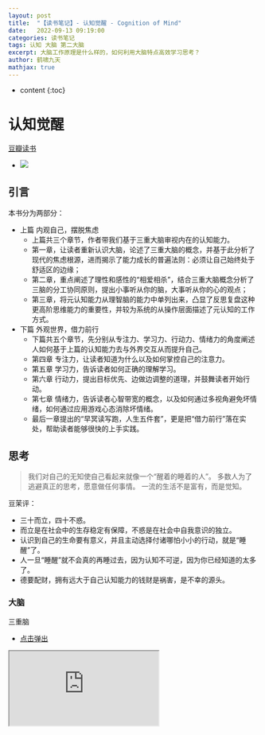 ```yaml
---
layout: post
title:  "【读书笔记】- 认知觉醒 - Cognition of Mind"
date:   2022-09-13 09:19:00
categories: 读书笔记
tags: 认知 大脑 第二大脑
excerpt: 大脑工作原理是什么样的，如何利用大脑特点高效学习思考？
author: 鹤啸九天
mathjax: true
---
```


* content
{:toc}


# 认知觉醒

[豆瓣读书](https://book.douban.com/subject/35193035/)
- ![](https://img2.doubanio.com/view/subject/s/public/s33713442.jpg)

## 引言

本书分为两部分：
- 上篇 内观自己，摆脱焦虑
  - 上篇共三个章节，作者带我们基于三重大脑审视内在的认知能力。
  - 第一章，让读者重新认识大脑，论述了三重大脑的概念，并基于此分析了现代的焦虑根源，进而揭示了能力成长的普遍法则：必须让自己始终处于舒适区的边缘；
  - 第二章，重点阐述了理性和感性的“相爱相杀”，结合三重大脑概念分析了三脑的分工协同原则，提出小事听从你的脑，大事听从你的心的观点；
  - 第三章，将元认知能力从理智脑的能力中单列出来，凸显了反思复盘这种更高阶思维能力的重要性，并较为系统的从操作层面描述了元认知的工作方式。
- 下篇 外观世界，借力前行
  - 下篇共五个章节，先分别从专注力、学习力、行动力、情绪力的角度阐述人如何基于上篇的认知能力去与外界交互从而提升自己。
  - 第四章 专注力，让读者知道为什么以及如何掌控自己的注意力。
  - 第五章 学习力，告诉读者如何正确的理解学习。
  - 第六章 行动力，提出目标优先、边做边调整的道理，并鼓舞读者开始行动。
  - 第七章 情绪力，告诉读者心智带宽的概念，以及如何通过多视角避免坏情绪，如何通过应用游戏心态消除坏情绪。
  - 最后一章提出的“早冥读写跑，人生五件套”，更是把“借力前行”落在实处，帮助读者能够很快的上手实践。

## 思考

> 我们对自己的无知使自己看起来就像一个“醒着的睡着的人”。
> 多数人为了逃避真正的思考，愿意做任何事情。
> 一流的生活不是富有，而是觉知。

豆茉评：
- 三十而立，四十不惑。
- 而立是在社会中的生存稳定有保障，不惑是在社会中自我意识的独立。
- 认识到自己的生命要有意义，并且主动选择付诸哪怕小小的行动，就是“睡醒”了。
- 人一旦“睡醒”就不会真的再睡过去，因为认知不可逆，因为你已经知道的太多了。
- 德要配财，拥有远大于自己认知能力的钱财是祸害，是不幸的源头。

### 大脑

三重脑
- [点击弹出](https://viewer.diagrams.net/?tags=%7B%7D&edit=_blank&layers=1&nav=1#R7Zhdb5swFIZ%2FjS9bgc2HfQkhyVRp0rRMmnZJwQSvBKfEbZL9%2Bh3ANKE4U7slTVclNzHvMWC%2FD%2BfYgMhosZlW8TL%2FLFNeIGylG0QihLGNiQN%2FtbJtFd%2BjrTCvRKo77YSZ%2BMW1aGn1QaR81euopCyUWPbFRJYlT1RPi6tKrvvdMln077qM53wgzJK4GKrfRaryVqXY3%2BmfuJjn3Z1tj7WRRdx11jNZ5XEq13sSGSMyqqRUbWuxGfGiNq%2FzpT1vciD6NLCKl%2BolJ1zdRLNxeSPWX507KT1%2Bfx9lV6S9ymNcPOgJ68GqbecAXAXMhoNwnQvFZ8s4qSNr4A1arhYFHNnQjFfLlkAmNhxuGmayVJoorjtkoihGspBVc2GSZRlOEtBXqpJ3fC%2BSeree60FkOEc97UdeKb7Zk%2FScp1wuuKq20EVHse1dY7c9a9s9W%2BTa19J6BxV7OznfY7qvx%2Fpxmj%2FdZ%2Bc4NLTprwBgnxUA9w4A8NmtZR0JQJcAnfuONbDe9q2h70%2Fi0U3HQ9PHHmIjFIzQmCJKUBg1DQcx%2BzQ8bGbgQRNu5nFLXcc9Fg%2FS54GtIQ8TjpPRsM04gAJ10dhHYYiC4DAOmLbq%2B963r5Qlf%2Ba1luJCzEs4TMBMDnpYmyig9gc6sBBpWhwCXcmHMq2xRpYBbSVVrIQsdbgdUreCkOOQJFDHbNKHiYcwmQEmOQLM9fRHmAWiUN%2BcfFp%2B%2BVlVwcJUzwAhDIF6TY4xFH5UlgNwBrwHWTqW9b5AmpLSR5TqGhnYiELDRTRAAW1CDAXsPyDqvIRofcJe%2Fa1%2Fk8lxSD9fD7FhPXxT0oY9IHBlpMlUB4WQsuRC%2Bi9Ik%2Bc5fW7SjoG0U2OuScNCa9dr7YXrq2v1ubm6xgyGHA2dJnGB8UTvcNnkgwK2LMac6EQl2jszYM8AmCEWIda%2BucB67F4A%2F0NlPjdg3wDYq3dbMArI4LBJ5QvXV1fmc3Ol5hWX1nsoyGAKm6k%2FfGl4f4Df6nWIYKcH0j0ZRzjcfYNtYntfssn4Nw%3D%3D)

<iframe src="https://viewer.diagrams.net/?tags=%7B%7D&edit=_blank&layers=1&nav=1#R7Zhdb5swFIZ%2FjS9bgc2HfQkhyVRp0rRMmnZJwQSvBKfEbZL9%2Bh3ANKE4U7slTVclNzHvMWC%2FD%2BfYgMhosZlW8TL%2FLFNeIGylG0QihLGNiQN%2FtbJtFd%2BjrTCvRKo77YSZ%2BMW1aGn1QaR81euopCyUWPbFRJYlT1RPi6tKrvvdMln077qM53wgzJK4GKrfRaryVqXY3%2BmfuJjn3Z1tj7WRRdx11jNZ5XEq13sSGSMyqqRUbWuxGfGiNq%2FzpT1vciD6NLCKl%2BolJ1zdRLNxeSPWX507KT1%2Bfx9lV6S9ymNcPOgJ68GqbecAXAXMhoNwnQvFZ8s4qSNr4A1arhYFHNnQjFfLlkAmNhxuGmayVJoorjtkoihGspBVc2GSZRlOEtBXqpJ3fC%2BSeree60FkOEc97UdeKb7Zk%2FScp1wuuKq20EVHse1dY7c9a9s9W%2BTa19J6BxV7OznfY7qvx%2Fpxmj%2FdZ%2Bc4NLTprwBgnxUA9w4A8NmtZR0JQJcAnfuONbDe9q2h70%2Fi0U3HQ9PHHmIjFIzQmCJKUBg1DQcx%2BzQ8bGbgQRNu5nFLXcc9Fg%2FS54GtIQ8TjpPRsM04gAJ10dhHYYiC4DAOmLbq%2B963r5Qlf%2Ba1luJCzEs4TMBMDnpYmyig9gc6sBBpWhwCXcmHMq2xRpYBbSVVrIQsdbgdUreCkOOQJFDHbNKHiYcwmQEmOQLM9fRHmAWiUN%2BcfFp%2B%2BVlVwcJUzwAhDIF6TY4xFH5UlgNwBrwHWTqW9b5AmpLSR5TqGhnYiELDRTRAAW1CDAXsPyDqvIRofcJe%2Fa1%2Fk8lxSD9fD7FhPXxT0oY9IHBlpMlUB4WQsuRC%2Bi9Ik%2Bc5fW7SjoG0U2OuScNCa9dr7YXrq2v1ubm6xgyGHA2dJnGB8UTvcNnkgwK2LMac6EQl2jszYM8AmCEWIda%2BucB67F4A%2F0NlPjdg3wDYq3dbMArI4LBJ5QvXV1fmc3Ol5hWX1nsoyGAKm6k%2FfGl4f4Df6nWIYKcH0j0ZRzjcfYNtYntfssn4Nw%3D%3D">

在我们的大脑里，由内到外至少有三重大脑：年代久远的**本能脑**、相对古老的**情绪脑**和非常年轻的**理智脑**。
- 约3.6亿年前，为了适应陆地生活，爬行动物演化出了最初的“**本能脑**”。本能脑的结构很简单，只有一个原始的反射模块，可以让爬行动物对环境快速做出本能反应。
- 到了大约2亿年前，哺乳动物为了更好地适应环境，不仅让体温保持恒定，还进化出了情绪。相应的，哺乳动物的大脑里也发展出一个独特的情感区域（边缘系统），脑科学家称之为“**情绪脑**”。
- 直到距今约250万年前，人类才在大脑的前额区域进化出了“新皮层”。这个新皮层直到7万~20万年前才真正成形，新的脑区称为“**理智脑**” 。
- 本能脑早在婴儿时期就比较完善了。
- 情绪脑则要等到青春期早期才趋于完善。
- 而理智脑最晚，要等到成年早期才基本发育成熟。

我们大致可以认为它们分别在2岁、12岁、22岁左右发育成熟，算起来各阶段时间相差约10年，所以在人生的前20年里，我们总是显得心智幼稚不成熟。

读作者“三重脑”的论述，有种读👉📖人类简史的感觉。
- 脑的进化伴随着生命的进化，脑好比就像是一颗倒着长的洋葱。
- 与洋葱不同，这颗“倒洋葱”越外层越新，越中心越老。
- 这种结构导致了脑很难剥离老旧的内部，即新皮层很难不受到老旧内部的影响。
- 人用了20年让三重脑发育成熟，人将用余生去亲历三重脑的斗争。

### 为什么看抖音停不下来？

**理智脑**对大脑的控制能力很弱，所以我们在生活中做的大部分决策往往源于本能和情绪，而非理智。
- 本能脑和情绪脑的基因一直被生存压力塑造着，所以它们的天性自然成了目光短浅、即时满足。又因它们主导着大脑的决策，所以这些天性也就成了人类的默认天性。
- 社会的发展突然开始加速了。这种变化对于古老的本能脑和情绪脑来说，简直就像一瞬间发生的事情，它们根本没有反应过来。
- 进化之手还未来得及完全改造我们，这些在远古社会具有生存优势的天性，在现代社会反而成了阻碍，甚至可以说，我们当前遇到的几乎所有的成长问题都可以归结到目光短浅、即时满足的天性上，不过在现代社会，用避难趋易和急于求成来代指它们显然更加贴切。
- 为什么抖音、快手等短视频App让人看得根本停不下来？因为一个视频结束后系统会立即自动跳到下一个，在整个过程中，大脑都被本能和情绪劫持，理智脑根本没有主动启动的机会。
- 能力强者则正好相反，他们的优势就在于能够主动屏蔽干扰，选择需要的信息并沉浸其中，为此他们甚至会主动练习，比如有人会故意在声音嘈杂的地方锻炼专注力，这使他拥有了随时随地进入深度阅读和思考状态的能力。

独有理智脑的人类，才有“反天性”的智慧，这种智慧的体现是长期主义、做时间的朋友。
- 正如👉📖纳瓦尔宝典所说：“智慧是一种知道个人行为的长期后果的思维能力。”

从这个角度看，包括抖音、快手等短视频App，肥皂剧，王者荣耀在内的，大家不假思索都爱在上面花时间、享受着它们给本能脑和情绪脑做的认知“马杀鸡”，就是迎合了人类的默认天性，蚕食了理智脑的长期追求。“玩物丧志”也是这个道理。

这不是认知界的“毒品”吗？那么为什么社会上没有出现普遍的指责声音？

在我看来，对于成年人来说，说是毒品过分了：
1. 应该给：人与人的认知差别很大，同时是由很多客观因素决定的。从社会公平性原则出发，不能歧视这些认知能力较低的人群，其中就包括需要提供和尊重他们负担起的快乐；
2. 可以给：毕竟从社会、家庭和个体角度，这种认知“马杀鸡”的危害程度远不如毒品那般立竿见影。这就好比不能把香烟算作是毒品的道理；
3. 不好禁：到底怎么样算是认知“马杀鸡”过量，没有统一的标准，如果真要在全社会进行管控也是一件操作性很差的事情。

但是对于未成年人来说，首先应该当它们是“毒品”，保护他们认知发展的权利，鼓励他们多往认知高阶发展。
各位想想自己，平时有多少时间花在认知“马杀鸡”上，是否匹配自己的认知水平定位？

理智脑不是直接干活的，干活是本能脑和情绪脑的事情，因为它们的“力气”大；上天赋予理智脑智慧，是让它驱动本能和情绪，而不是直接取代它们。
- 潜意识没有思维，只关心眼前的事物，喜欢即刻、确定、简单、舒适，这是属于天性的部分，同时，它处理信息的速度又极快，至少可达11 000 000次/秒，能极其敏锐地感知很多不易察觉的信息，这是属于感性的部分。而意识，即我们的理性思考，处理信息的速度只有40次/秒，潜意识是它的275 000倍，二者的能力有着天壤之别。
- 想办法让本能脑和情绪脑感受到困难事物的乐趣并上瘾，才是理智脑的最高级的策略。学会释放本能脑和情绪脑的强大力量，我们就会无往不胜！
- 事情本身并不重要，我们只是在通过它获取另外一种乐趣，顺便把这件事给做了。在心理学上，这个方法叫作“动机转移”。
- 为自己而做，通常是为了应对外部的压力和要求，为玩而做，则是为了应对重复、枯燥的事情。
- 为自己而做可以解放情绪，为玩而做可以解放注意力。
- 先用感性能力帮助自己选择，再用理性能力帮助自己思考。
- 小事听从你的脑，大事听从你的心。

豆茉评：
- 本能脑和情绪脑的执行力非常强大，平时“洪七公”似的乱撞宣泄精力。
- 这时候理性脑应该扮演“黄蓉”的角色，做好“洪七公”的思想工作。
- 但是，姜还是老的辣，遇到那些说不清道不明的小概率事件，还是多顺着江湖老前辈的感觉走，没准前辈遇见过，只是不记得了。

### 学习区-成长区-舒适区

无论个体还是群体，其能力都以“舒适区—拉伸区—困难区”的形式分布，要想让自己高效成长，必须让自己始终处于舒适区的边缘，贸然跨到困难区会让自己受挫，而始终停留在舒适区会让自己停滞。
- “刻意练习四要素”：定义明确的目标、极度的专注、有效的反馈、在拉伸区练习。
- 在拉伸区内学习难度最小、需求最贴合、见效也最快，很容易产生心流。
- 在拉伸区练习的一大特点就是要有关注点。关注点越多、越细致，我们的注意力就越集中，提升的效果就越明显，因此，跳出舒适区的最好办法就是去发现和收集那些要点，也就是每次行动的小目标。
- 改变量﹥行动量﹥思考量﹥学习量。

豆茉评：
- 追求极致是目标，小步快跑、迭代逼近、“刚刚好”的平滑上升，才能通向目标。
- “饭还得一口一口吃、一步一个脚印、螺旋式上升、不积跬步，无以至千里；不积小流，无以成江海”等等，都是说的拉伸区的道理。
- “温水煮青蛙、生于忧患，死于安乐、居安思危、未雨绸缪”等等，都是说的舒适区的道理。
- “心急吃不了热豆腐、急于求成、欲速则不达、好事多磨、罗马不是一天建成的”等等，都是说的困难区的道理。

### 为什么焦虑

归结起来，焦虑的原因就两条：想同时做很多事，又想立即看到效果。

王小波说：人的一切痛苦，本质上都是对自己无能的愤怒。焦虑的本质也契合这一观点：自己的欲望大于能力，又极度缺乏耐心。焦虑就是因为欲望与能力之间差距过大。
- 克制欲望，不要让自己同时做很多事；
- 面对现实，看清自己真实的能力水平；
- 要事优先，想办法只做最重要的事情；
- 接受环境，在局限中做力所能及的事；
- 直面核心，狠狠逼自己一把去突破它

社会中的精英通常是那些能更好地克服天性的人，他们的耐心水平更高，延迟满足的能力更强。
- 老和尚说：“得道前，砍柴时惦记着挑水，挑水时惦记着做饭；得道后，砍柴即砍柴，担水即担水，做饭即做饭。”
- 身体感受永远是进入当下状态的最好媒介，而感受事物消失的过程更是一种很好的专注力训练。它提示我们，身心合一的要领不仅是专注于当下，更是享受当下，而这种享受必将使我们更从容，不慌张。

豆茉评：
- 佛门把贪、嗔、痴、慢、疑叫做“五毒心”。
- 想做很多事是贪多，想立即看到效果是贪快；
- 愤怒和焦虑是嗔；
- 任自己被焦虑折磨而不去修心是痴；
- 高看自己的真实能力水平是慢；
- 妄自菲薄、不能自信迈出第一步是疑。
- 正如👉📖倦怠社会中所说，“21世纪的社会不再是一个规训社会，而是功绩社会。人们成为自身的雇主，发展成一种自我剥削。”
- 现代社会诱惑多、节奏快，人们修身养性的空间受到了挤压，却要面临比古代更多、更频繁、更内化的挑战。
- 所以，社会中的精英对圣贤书会有发自内心的需求。

### 元认知

元认知能力就是我们习以为常、见怪不怪的反思能力。
- 从实用角度讲，元认知能力可以被重新定义为：自我审视、主动控制，防止被潜意识左右的能力。
- 当一个人能主动开启第三视角、开始持续反观自己的思维和行为时，就意味着他真正开始觉醒了，他有了快速成长的可能。
理智脑的战斗力其实表现在两方面：一方面是侧重学习、理解、记忆、运算的认知能力，即我们在校学习时主要锻炼的部分，另一方面则是侧重观察、反思、判断、选择的元认知能力。

豆茉评：
- 元数据，是数据的数据。
- 元认知，是认知的认知。
- 元认知一定是在理智脑的能力。
- 在“应试教育”体系中，学校里的学习都是在锻炼理智脑的“学习、理解、记忆、运算”能力。
- 而“观察、反思、判断、选择”能力没有得到足够多的锻炼，只能靠自己悟。
- 以前这么干，符合向工业大生产社会批量输送“专业技能螺丝钉”的人才需求。
- 但21世纪我们进入到创新型信息社会，对于元认知能力强的人才需求会大很多。
- 于是，我们看到，不同于20年前的大学扩招，现在的趋势是把高等教育和职业教育分开。
- 高等教育更注重人才元认知能力的培养，而职业教育更注重人才普通认知能力的培养。
- 从人的全面发展来讲，这对个人是残酷的，但对全社会是有利的。
- 毕竟工厂生产线工人、修水管、建筑工人、电工等职业还是需要有人从事。
- 从这个角度看，发达国家这部分人的劳动收入很高，是社会基于公平原则对他们元认知缺憾的补偿。

不幸的是，人类天生不喜欢学习和思考，因为这类事极其耗能。在漫长的进化过程中，生命的首要任务是生存，于是，基因自我设计的第一原则是节能，凡耗能高的事情都会被视为是对生存的威胁。
- 当我们没有足够清晰的指令或者目标时，就很容易选择享乐，放弃那些本该坚持但比较烧脑的选项。
- 选择模糊就是一种不确定性，而人类面对不确定性时会不自觉逃避。

因此，在现代生活中，要想让自己更胜一筹，就必须学会花费更多的脑力和心力去思考如何拥有足够清晰的目标。我们要把目标和过程细化、具体化，在诸多可能性中建立一条单行通道，让自己始终处于“没得选”的状态。

豆茉评：
- 首当其冲的，要有清晰的目标。
- 然后，要在理智脑中配备“动力驱动系统”。
- 剩下的，就是耐心和时间相处的问题了。

### 知识体系

孤立的知识就像沙粒，只有关联才能将其聚沙成塔，形成稳固的知识晶体，最终构建自己的认知体系
- 绝大多数人习惯以孤立的思维看待事物，喜欢花大量时间收集和占有信息；而另一批先行者则更喜欢拨弄信息之间的关联，从而在不知不觉间变得聪明了起来。
- 知识的获取不在于多少，而在于是否与自己有关联，以及这种关联有多充分。

体系的本质就是用独特的视角将一些零散的、独立的知识、概念或观点整合为应对这个世界的方法和技巧。
- 打碎各家的认知体系，只取其中最触动自己的点或块，然后将其拼接成自己的认知网络。
- 一是用自己的语言重新解释新知识，这会促使自己原有的知识体系对新知识做出反应。
- 二是在需要的时候能够顺利提取知识，提取不出来的知识就是伪触动。
- 三是在生活中能够经常练习或使用这些知识，因为实践是产生强关联的终极方法。
- 一小部分知识精英依旧直面核心困难，努力地进行深度钻研，生产内容；而大多数信息受众始终在享受轻度学习，消费内容。如果我们真的希望在时代潮流中占据一席之地，那就应该尽早抛弃轻松学习的幻想，锤炼深度学习能力，逆流而上，成为稀缺人才，否则人生之路势必会越走越窄。

所以，逼迫自己获取高质量的知识以及深度缝接新知识，再用自己的语言或文字教授他人，是为深度学习之道。
- 我们可以把浅学习作为了解新信息的入口，但不能把成长的需求全部寄托于此，更合理的态度是：专注于深度学习，同时对浅学习保持开放。
- 所以变聪明的秘诀就是：先保持极度专注，想不出答案时再将注意力转换到另一件与此毫不相干的事情上。即事前聚精会神，让意识极度投入；事后完全忘记，让意识彻底撒手。这样，灵感和答案就会大概率地出现。

豆茉评：
- 这完全解释了豆茉君为什么投入精力写些内容的原因。
- 通过把阅读和深度学习结合并坚持下来，就能把零散的知识点有机的连接起来，建立自己的认知网络，最大程度回报自己的宝贵阅读时间的同时，还能激发创作灵感，表达自己的观点，对他人也有奉献。
- 何乐而不为呢？
- 在这里就不得不提一下Zettelkasten卡片法和Obsidian这个免费软件。
- 运用它们可以非常方便的构建自己的第二大脑，完成自己认知网络的数字孪生。

### 高效工作

- 人在睡眠后的3小时、4.5小时、6小时、7.5小时这几个节点醒来，就会觉得神清气爽，精力充沛。
- 人体从黎明开始分泌肾上腺素和肾上腺皮质类脂醇这两种可以让人保持精力充沛的荷尔蒙，分泌高峰期正好是早上7点左右，这时，人的工作效率非常高。

想要快速成为一个行业的高手，最好的方法就是和行业专家交流，直接向他们请教。
- 读书就是用最低廉的成本获取最高级的成长策略。
- 脚步不能丈量的地方，文字可以；眼睛无法看到的地方，文字可以。
- 几乎所有的书籍都是智者看待事物、做选择、决策的过程。

豆茉评：
- 请牢牢记住3、4.5、6、7.5、9这几个数字。
- 很多次早晨清醒，我计算过睡眠时长，发现真的很准。
- 例如头天晚上11点入睡，早上6点半醒来的时候会很清醒。但是如果赖床，哪怕多睡半个小时再起床，都会感到头晕。
- 我也曾有几次，因为特殊情况熬夜，试过3小时和4.5小时的睡眠。发现起床后还真的不是想象中缺觉的感受。很神奇。
- 所以，睡眠质量跟睡眠时间并不是简单的连续的越多越好的关系。
- 请牢牢记住3、4.5、6、7.5、9这几个数字。

## 正文笔记

### 第一章 大脑——一切问题的起源/ 3

#### 第一节 大脑：重新认识你自己 / 

- 三重大脑 
- 约3.6亿年前，它们开始向陆地进军，地球进入属于爬行动物的时代。为了适应陆地生活，爬行动物演化出了最初的“本能脑”。本能脑的结构很简单，只有一个原始的反射模块，可以让爬行动物对环境快速做出本能反应，比如遇到危险就战斗或逃跑，遇到猎物就捕食，遇到心仪的异性就追求等。爬行动物既没有情感也没有理智，体温随外界变化的特性也让它们无法在寒冷的环境中活动，但依靠这种简单的本能反应，它们不仅生存了下来，一些动物还活到了我们这个时代，比如鳄鱼、蜥蜴、蛇等。 
- 到了大约2亿年前，哺乳动物开始登场。它们为了更好地适应环境，不仅让体温保持恒定，还进化出了情绪。
- 相应的，哺乳动物的大脑里也发展出一个独特的情感区域（边缘系统），脑科学家称之为“情绪脑”。
- 直到距今约250万年前，人类才从哺乳动物中脱颖而出，在大脑的前额区域进化出了“新皮层”。这个新皮层直到7万~20万年前才真正成形，成为一个无与伦比的脑区，它让我们产生语言、创造艺术、发展科技、建立文明，从此在这个星球上占据了绝对的生存优势。人类沉迷于自己独有的理智，所以把这个新的脑区称为“理智脑”  
- 在我们的大脑里，由内到外至少有三重大脑：年代久远的本能脑、相对古老的情绪脑和非常年轻的理智脑。
- 高低之分与权力之争
- 理智脑虽然高级，但比起本能脑和情绪脑，它的力量实在是太弱小了。
- 第一，从出现的年代看，本能脑已经有近3.6亿年的历史，情绪脑有近2亿年的历史，而理智脑出现的时间只有250万年不到。
- 第二，三重大脑发育成熟的时间不同。本能脑早在婴儿时期就比较完善了，情绪脑则要等到青春期早期才趋于完善，而理智脑最晚，要等到成年早期才基本发育成熟。
- 我们大致可以认为它们分别在2岁、12岁、22岁左右发育成熟，算起来各阶段时间相差约10年，所以在人生的前20年里，我们总是显得心智幼稚不成熟。
- 第三，我们的大脑里大约有860亿个神经元细胞，而本能脑和情绪脑拥有近八成，所以它们对大脑的掌控力更强。同时，它们距离心脏更近，一旦出现紧急情况，可以优先得到供血，这也是为什么当我们极度紧张时往往会感觉大脑一片空白，这是因为处于最外层的理智脑缺血了。
- 第四，本能脑和情绪脑虽然看起来很低级，但它们掌管着潜意识和生理系统，时刻掌控我们的视觉、听觉、触觉……调控着呼吸、心跳、血压……因此其运行速度极快，至少可达11 000 000次/秒，堪比当今世界上运行速度最快的个人计算机；而理智脑的最快运行速度仅为40次/秒，相比起来简直弱极了，并且理智脑运行时非常耗能。
- 理智脑对大脑的控制能力很弱，所以我们在生活中做的大部分决策往往源于本能和情绪，而非理智。
- 可见，本能脑和情绪脑的基因一直被生存压力塑造着，所以它们的天性自然成了目光短浅、即时满足。又因它们主导着大脑的决策，所以这些天性也就成了人类的默认天性。
- 然而社会的发展突然开始加速了。
- 这种变化对于古老的本能脑和情绪脑来说，简直就像一瞬间发生的事情，它们根本没有反应过来。
- 进化之手还未来得及完全改造我们，这些在远古社会具有生存优势的天性，在现代社会反而成了阻碍，甚至可以说，我们当前遇到的几乎所有的成长问题都可以归结到目光短浅、即时满足的天性上，不过在现代社会，用避难趋易和急于求成来代指它们显然更加贴切。
- 大多数时候我们以为自己在思考，其实都是在对自身的行为和欲望进行合理化，这正是人类被称作“自我解释的动物”的原因。
- 习惯之所以难以改变，就是因为它是自我巩固的——越用越强，越强越用。要想从既有的习惯中跳出来，最好的方法不是依靠自制力，而是依靠知识
- 理智脑不是直接干活的，干活是本能脑和情绪脑的事情，因为它们的“力气”大；上天赋予理智脑智慧，是让它驱动本能和情绪，而不是直接取代它们。

#### 第二节 焦虑：焦虑的根源 / 1

- 归结起来，焦虑的原因就两条：想同时做很多事，又想立即看到效果。王小波说：人的一切痛苦，本质上都是对自己无能的愤怒。焦虑的本质也契合这一观点：自己的欲望大于能力，又极度缺乏耐心。焦虑就是因为欲望与能力之间差距过大。 
- 再往深了说，焦虑并不完全源于我们的主观意识，而是来自我们大脑的生理结构。
- 急于求成，想同时做很多事；避难趋易，想不怎么努力就立即看到效果。这才是焦虑真正的根源！
  - 克制欲望，不要让自己同时做很多事；
  - 面对现实，看清自己真实的能力水平；
  - 要事优先，想办法只做最重要的事情；
  - 接受环境，在局限中做力所能及的事；
  - 直面核心，狠狠逼自己一把去突破它。 

#### 第三节 耐心：得耐心者得天下 / 1

- 社会中的精英通常是那些能更好地克服天性的人，他们的耐心水平更高，延迟满足的能力更强。
- 复利效应显示了价值积累的普遍规律：前期增长非常缓慢，但到达一个拐点后会飞速增长。
- 舒适区边缘另一个重要的规律是它揭示了能力成长的普遍法则：无论个体还是群体，其能力都以“舒适区—拉伸区[插图]—困难区”的形式分布，要想让自己高效成长，必须让自己始终处于舒适区的边缘，贸然跨到困难区会让自己受挫，而始终停留在舒适区会让自己停滞
- 改变量﹥行动量﹥思考量﹥学习量
- 耐心不是毅力带来的结果，而是具有长远目光的结果。
- 想办法让本能脑和情绪脑感受到困难事物的乐趣并上瘾，才是理智脑的最高级的策略[插图]。学会释放本能脑和情绪脑的强大力量，我们就会无往不胜！ 

### 第二章 潜意识——生命留给我们的彩蛋/ 3

#### 第一节 模糊：人生是一场消除模糊的比赛 / 3

- 不幸的是，人类天生不喜欢学习和思考，因为这类事极其耗能。在漫长的进化过程中，生命的首要任务是生存，于是，基因自我设计的第一原则是节能，凡耗能高的事情都会被视为是对生存的威胁。
- 有意思的是，学习知识的目的是“消除模糊”，而获取知识的方法也是“消除模糊”，目的和方法相统一，这几乎成了这个世界上所有能人共同遵守的学习法则
- 提升思考能力的方法正是不断明确核心困难和心得感悟，并专注于此。
- 优秀的人更倾向于做高耗能的事，比如“学霸”的秘诀往往在他们的错题本上——他们更愿意花时间明确错误，并集中精力攻克。而学习成绩一般的同学更喜欢勤奋地重复已经掌握的部分，对真正的困难选择睁一只眼闭一只眼，希望能够搪塞过去，结果模糊点越积越多，以致无力应付。
- 多数人为了逃避真正的思考，愿意做任何事情。 
- 任何痛苦事件都不会自动消失，哪怕再小的事情也是如此。要想不受其困扰，唯一的办法就是正视它、看清它、拆解它、化解它，不给它进入潜意识的机会，不给它变模糊的机会；即使已经进入潜意识，也要想办法将它挖出来。所以，当你感到心里有说不清、道不明的难受的感觉时，赶紧坐下来，向自己提问。
- 认知清晰，情绪平和，最终还要行动坚定。很多人把行动力不足的原因归结为环境干扰或是意志力弱，其实，行动力不足的真正原因是选择模糊。
- 选择模糊就是一种不确定性，而人类面对不确定性时会不自觉逃避，
- 当我们没有足够清晰的指令或者目标时，就很容易选择享乐，放弃那些本该坚持但比较烧脑的选项。
- 因此，在现代生活中，要想让自己更胜一筹，就必须学会花费更多的脑力和心力去思考如何拥有足够清晰的目标。我们要把目标和过程细化、具体化，在诸多可能性中建立一条单行通道，让自己始终处于“没得选”的状态。

#### 第二节 感性：顶级的成长竟然是“凭感觉” / 39

- 理性表述为意识，把感性表述为潜意识  
- 潜意识没有思维，只关心眼前的事物，喜欢即刻、确定、简单、舒适，这是属于天性的部分，同时，它处理信息的速度又极快，至少可达11 000 000次/秒，能极其敏锐地感知很多不易察觉的信息，这是属于感性的部分。而意识，即我们的理性思考，处理信息的速度只有40次/秒，潜意识是它的275 000倍，二者的能力有着天壤之别。 
- 先用感性能力帮助自己选择，再用理性能力帮助自己思考。 
- 在拉伸区内学习难度最小、需求最贴合、见效也最快，很容易产生心流 
- 我们需要用心去感受什么事情让自己最触动，而不是用脑去思考什么事情最有利。理智的分析和计算无法解出内心的真正需求，唯有感性的觉知和洞察才能让答案浮出水面。
- 小事听从你的脑，大事听从你的心。 

### 第三章 元认知——人类的终极能力/ 49

#### 第一节 元认知：成长慢，是因为你不会“飞” / 50

- 元认知，就是最高级别的认知，它能对自身的“思考过程”进行认知和理解
- 元认知能力就是我们习以为常、见怪不怪的反思能力。
- 从被动到主动，这是一个转折点。当一个人能主动开启第三视角、开始持续反观自己的思维和行为时，就意味着他真正开始觉醒了，他有了快速成长的可能。
- 第一，从图3-2中可以看出，提升元认知能力的工具需要从“过去”端获取，包括学习前人的智慧和反思自身的经历。
- 第二，自身的经历更是一种独特的财富。
- 第三，如果说学习和反思是静态的，那处于当下的、动态的自已又该如何主动运用元认知呢？很简单，启用你的“灵魂伴侣”啊！
- 第四，提高元认知能力的方法有很多，但最让人意想不到是下面这条——冥想。
- 监控自己的注意力，然后将其集中到自己需要关注的地方。

#### 第二节 自控力：我们生而为人就是为了成为思维舵手 / 58

- 所以从实用角度讲，元认知能力可以被重新定义为：自我审视、主动控制，防止被潜意识左右的能力。
- 从实用角度讲，元认知能力可以被重新定义为：自我审视、主动控制，防止被潜意识左右的能力。
- 理智脑的战斗力其实表现在两方面：一方面是侧重学习、理解、记忆、运算的认知能力，即我们在校学习时主要锻炼的部分，另一方面则是侧重观察、反思、判断、选择的元认知能力
- 为什么抖音、快手等短视频App让人看得根本停不下来？因为一个视频结束后系统会立即自动跳到下一个，在整个过程中，大脑都被本能和情绪劫持，理智脑根本没有主动启动的机会。
- 所有面临选择的时间节点，都可以被称作“元时间”
- 在选择的节点审视自己的第一反应，并产生清晰明确的主张。
- 元认知能力强的一个突出表现是：对模糊零容忍。
- 元认知能力强的人就是这样：无论是当下的注意力、当天的日程安排，还是长期的人生目标，他们都力求想清楚意义、进行自我审视和主动控制，而不是随波逐流。


### 第四章 专注力——情绪和智慧的交叉地带/ 69

#### 第一节 情绪专注：一招提振你的注意力 / 70

- 身体感受永远是进入当下状态的最好媒介，而感受事物消失的过程更是一种很好的专注力训练。它提示我们，身心合一的要领不仅是专注于当下，更是享受当下，而这种享受必将使我们更从容，不慌张。
- 老和尚说：“得道前，砍柴时惦记着挑水，挑水时惦记着做饭；得道后，砍柴即砍柴，担水即担水，做饭即做饭。”

#### 第二节 学习专注：深度沉浸是进化双刃剑的安全剑柄 / 76

- 能力强者则正好相反，他们的优势就在于能够主动屏蔽干扰，选择需要的信息并沉浸其中，为此他们甚至会主动练习，比如有人会故意在声音嘈杂的地方锻炼专注力，这使他拥有了随时随地进入深度阅读和思考状态的能力。
- 所以变聪明的秘诀就是：先保持极度专注，想不出答案时再将注意力转换到另一件与此毫不相干的事情上。即事前聚精会神，让意识极度投入；事后完全忘记，让意识彻底撒手。这样，灵感和答案就会大概率地出现。

### 第五章 学习力——学习不是一味地努力/ 85

#### 第一节 匹配：舒适区边缘，适用于万物的方法论 / 86

- 在拉伸区练习的一大特点就是要有关注点。关注点越多、越细致，我们的注意力就越集中，提升的效果就越明显，因此，跳出舒适区的最好办法就是去发现和收集那些要点，也就是每次行动的小目标。

#### 第二节 深度：深度学习，人生为数不多的好出路 / 94

- 我隐约看到：一小部分知识精英依旧直面核心困难，努力地进行深度钻研，生产内容；而大多数信息受众始终在享受轻度学习，消费内容。如果我们真的希望在时代潮流中占据一席之地，那就应该尽早抛弃轻松学习的幻想，锤炼深度学习能力，逆流而上，成为稀缺人才，否则人生之路势必会越走越窄。
- 所以，逼迫自己获取高质量的知识以及深度缝接新知识，再用自己的语言或文字教授他人，是为深度学习之道。
- 人与人之间的差距不是来自年龄，甚至不是来自经验，而是来自经验总结、反思和升华的能力。
- 这就解释了为什么一些人能够轻易地跨界，因为他们通过深度学习已经拥有了某些才干，而这些才干在其他领域同样适用，所以他们只需要花少量的时间熟悉知识与技能就玩得转
- 我们可以把浅学习作为了解新信息的入口，但不能把成长的需求全部寄托于此，更合理的态度是：专注于深度学习，同时对浅学习保持开放。

#### 第三节 关联：高手的“暗箱” / 104

- 孤立的知识就像沙粒，只有关联才能将其聚沙成塔，形成稳固的知识晶体，最终构建自己的认知体系
- 绝大多数人习惯以孤立的思维看待事物，喜欢花大量时间收集和占有信息；而另一批先行者则更喜欢拨弄信息之间的关联，从而在不知不觉间变得聪明了起来。
- 知识的获取不在于多少，而在于是否与自己有关联，以及这种关联有多充分。
- 人生没有白走的路，每一步都算数。

#### 第四节 体系：建立个人认知体系其实很简单 / 112

- 只有当知识能够帮助你做实际决策的时候，它才是你的知识
- 我们把“知识”和“认知”混淆了，这直接导致很多人以“寻找最优认知体系并全盘学习”为标准，忽略了他人的认知体系与自身实际需求的差异，因为个人成长的目的已经不是“知道和理解”了，而是“判断与选择”。
- 在阅读时，我唯一要做的事情就是：寻找触动点。我会在触动自己的地方做标记，在空白处写下大量能联想到的思考，书读完之后，我会放上几天，然后问自己：“这本书最触动自己的是哪个点？”这个点可以是一个理论、一个案例，甚至是一句话，只要它真正触动我，并能让我发生真实的改变，我就认为这本书超值了，至于其他，忘记就忘记了，我一点也不觉得可惜。
- 体系的本质就是用独特的视角将一些零散的、独立的知识、概念或观点整合为应对这个世界的方法和技巧。
- 打碎各家的认知体系，只取其中最触动自己的点或块，然后将其拼接成自己的认知网络。
- 一是用自己的语言重新解释新知识，这会促使自己原有的知识体系对新知识做出反应。
- 二是在需要的时候能够顺利提取知识，提取不出来的知识就是伪触动。
- 三是在生活中能够经常练习或使用这些知识，因为实践是产生强关联的终极方法。

#### 第五节 打卡：莫迷恋打卡，打卡打不出未来 / 123

- 单纯地依赖打卡，不仅会转移行动的动机，还会降低行动的效能。这源自另一个重要的心理机制——认知闭合需求。所谓认知闭合需求，就是指当人们面对一个模糊的问题时，就有给问题找出一个明确的答案的欲望。
- 这就是打卡心态的特性：学不到，假装一下；学到了，立即停止。
- 我想破除任务心态的方法正是如此——集中心力做眼前的事就好。

#### 第六节 反馈：是时候告诉你什么是真正的学习了 / 131

- 是否有及时、持续的正向反馈，正是产生学习效果差异的关键。
- 所以科学的学习策略是产出作品、获取反馈，驱动本能脑和情绪脑去“玩玩玩”，而不是一味地努力坚持，让理智脑苦苦地去“学学学”。
- 首先，分享不是随意分享半成品，而是尽最大力气将作品打磨成自己当前能力范围内可完成的最好的样子。
- 所有痛苦都是上天给我们的成长提示。无论是身体不适、情绪低落，还是学业落后、事业受挫，有痛苦出现，说明哪里出了问题，这不就是在告诉我们应该努力的方向吗？
- 真正的学习成长不是“努力，努力再努力”，而是“反馈，反馈再反馈”，只有不断产出，获得反馈，我们的人生才会发生真正的变化。

#### 第七节 休息：你没成功，可能是因为太刻苦了 / 141

- 你肯定记得“刻意练习四要素”：定义明确的目标、极度的专注、有效的反馈、在拉伸区练习。

### 第六章 行动力——没有行动，世界只是个概念/ 151

#### 第一节 清晰：一个观念，重构你的行动力 / 152

- 或许你并没有意识到，每天早上醒来，我们都会收到一份礼物——纯净的注意力。不管你昨天经历了什么，经过一晚的睡眠，你的精力总会得以“重启”。
- 注意力的增强回路是正向的还是负向的，很大程度上取决于你最初的选择，这也是老生常谈的道理：要事第一！
- 清晰力，也就是把目标细化、具体化的能力——行动力只有在清晰力的支撑下才能得到重构。
- 因为做规划的目的并不是让自己严格地按计划执行，而只是为了让自己心中有数。
- 从某种程度上说，有自己热爱的事，比行动力本身要重要得多
- 你陷入怠惰、懒散、空虚的情绪中动弹不得时，往往是因为你的大脑处于模糊状态。
- 正如爱因斯坦所说：“如果给我1小时解答一道决定我生死的问题，我会花55分钟弄清楚这道题到底在问什么。一旦清楚它到底在问什么，剩下的5分钟足够回答这个问题。”

#### 第二节 “傻瓜”：这个世界会奖励那些不计得失的“傻瓜” / 163

- 一是凡事必须在看到明确的结果后才行动，如果前景不确定、不明朗，即使别人说得再有道理，我也不愿意投入；二是如果一个道理或方法不能让自己快速发生变化，就不是最优的，所以要不断寻找，这样才有希望找到最好的方法。当时觉得自己能这么想还挺聪明的，现在回头看，发现自己是精明过了头。
- 想先看到结果再行动的人往往无法看到结果。耍小聪明的人会因为结果不明朗，担心付出没有回报，所以不愿行动，以致永远停留在原地
- 事实上，只要道理正确，就别在乎那些小聪明，带着不计得失的心态向前走，你会发现目标越来越清晰
- 很多人总是希望先找到自己的人生目标再行动，事实上，如果不行动，我们可能永远也找不到自己的人生目标，毕竟依靠低维度的认知和经历，我们很难看清自己真正想要什么。只有先依据前人的假设走到更高的层次，人生目标才可能慢慢浮现。
- 如果你觉得别人讲的道理有理有据，而自己暂时无法反驳，碰巧自己又非常想做这件事，那就相信他们说的是对的，然后笃定地行动

#### 第三节 行动：“道理都懂，就是不做”怎么破解 / 171

- 道理再好，如果不去刻意练习，不去刺激相关神经元的强关联，这些美好的认知将永远不会真正对自己产生影响。
- 把认知当成技能，知道或想通一个道理时，不要高兴得太早，想想后面还要做大量的练习，这样就不浮躁了。
- 现实和理论都告诉我们：懂得百点不如改变一点。真正的成长不在于自己懂得了多少道理，而在于自己改变了多少。
- 对成长来讲，道理都是“空头支票”，改变才是“真金白银”。当你凡事都以改变为标准时，你的成长路径会更加清晰。

### 第七章 情绪力——情绪是多角度看问题的智慧/ 179

#### 第一节 心智带宽：唯有富足，方能解忧 / 180

- 在一定的前提下，贫穷确实会使人变笨，这不是因为贫穷让人能力不足，而是因为贫穷造成的稀缺俘获了人的注意力，进而降低了人的心智带宽。
- 所谓心智带宽，就是心智的容量，它支撑着人的认知力、行动力和自控力。心智带宽一旦降低，人很容易丧失判断力，做出不明智的选择，或急于求成，做事缺乏耐心，难以抵挡享乐的诱惑。
- 只要我们的注意力被某一个巨大的事物吸引，我们就有可能进入稀缺状态，进而降低心智带宽，做出不明智的行为。
- 当一个人同时面临很多任务的时候，他的心智带宽就会降低，反而没有了行动力和自控力。
- 现代生活虽然缓解了生存压力，却又带来了自控上的压力。抵制诱惑和欲望无一不消耗我们的心智带宽，而那些有着大把时间和金钱的人士，如果没有足够的心智带宽，也会让自己陷入无聊和空虚之中。
- 细心观察我们就会发现，脑子里存在大量任务和念头的时候，往往是我们行动力最弱的时候。
- 真正的行动力高手不是有能耐在同一时间做很多事的人，而是会想办法避免同时做很多事的人。

#### 第二节 单一视角：你的坏情绪，源于视角单一 / 187

- 事实上，在面对各种困境的时候，多角度看问题的能力往往是考验解决问题能力的关键，它不仅能帮助人们获取智慧、成就事业，还能帮助人们在生活中拓展格局、化解烦恼。只是很多人意识不到这一点，习惯用原始的单一视角对待所有问题。
- 一个人的性格和脾气好不好，也取决于他多角度看问题的能力：视角单一的人容易固执、急躁和钻牛角尖，而视角多元的人则表现得更为智慧、平和与包容。
- 在“相机”这件事情上，我们一定要保持觉知，要清醒地意识到自己的视角偏误，时刻做好向上升级、向下兼容的准备。拥有这种心态，不仅我们自己能越来越完善，还能与其他人都合得来。
- 五是多运动。适当的有氧运动会提升我们体内多巴胺的水平，而多巴胺对于创造力和多角度思考能力来说都很重要。锻炼不仅能帮我们从负面情绪中快速走出来，也会引导大脑从新的角度看待事物，或者从不同角度观察问题，所以，越是心情不好的时候就越要多运动，越是想不通的时候越要多运动。
- 无论什么时候，你的笔或键盘都能帮你跳出单一视角，看到更多维度。

#### 第三节 游戏心态：幸福的人，总是在做另外一件事 / 197

- 事情本身并不重要，我们只是在通过它获取另外一种乐趣，顺便把这件事给做了。在心理学上，这个方法叫作“动机转移”。
- 为自己而做，通常是为了应对外部的压力和要求，为玩而做，则是为了应对重复、枯燥的事情。
- 为自己而做可以解放情绪，为玩而做可以解放注意力。

### 第八章 早冥读写跑，人生五件套——成本最低的成长之道/ 205

#### 第一节 早起：无闹钟、不参团、不打卡，我是如何坚持早起的 / 206

- 人在睡眠后的3小时、4.5小时、6小时、7.5小时这几个节点醒来，就会觉得神清气爽，精力充沛。
- 人体从黎明开始分泌肾上腺素和肾上腺皮质类脂醇这两种可以让人保持精力充沛的荷尔蒙，分泌高峰期正好是早上7点左右，这时，人的工作效率非常高。
- 以上是我目前主要的收获：清晰的时间安排、强健的体魄、良好的精神状态、不受干扰的锻炼氛围、专注的学习环境、从容的工作心态、持续的个人成长等。
- 成功人士一旦发现别人的好习惯，就会立刻将这个习惯变成自己的。

#### 第二节 冥想：终有一天，你要解锁这条隐藏赛道 / 215

- 正如《暗时间》一书的作者刘未鹏所说：能够迅速进入专注状态，以及能够长期保持专注状态，是高效学习的两个最重要的习惯。

#### 第三节 阅读：如何让自己真正爱上阅读 / 220

- 人做决定时，分两个层次。第一个是“情绪决定”，比如看到人家健身、摄影、画画时，自己的肾上腺素开始飙升，马上表示自己也想做；第二个是“理智决定”，理智决定同样表示想要一样东西，但表示人必定已经想好了为什么要做、怎样去做以及可能遇到的困难等问题。
- 想要快速成为一个行业的高手，最好的方法就是和行业专家交流，直接向他们请教
- 读书就是用最低廉的成本获取最高级的成长策略
- 脚步不能丈量的地方，文字可以；眼睛无法看到的地方，文字可以
- 几乎所有的书籍都是智者看待事物、做选择、决策的过程。
- 阅读可以让我们的思维能随时与顶级的思想交锋，对一个主题进行深度全面的理解，并与自己的实际充分关联，这种思维状态在平淡生活中是很少有的，但是只要拿起书本就可以马上拥有
- 第一个是要特别注意自己在阅读时产生的关联。如果一个知识点让你想起了其他的知识、引发了关联，一定要留意，并把它记下来。知识产生关联说明知识网络正在形成或加固，这么做还可能创造新知识，这正是学习的核心方法之一。
- 第二个是读写不分家。如果你在阅读后还能把所学知识用自己的语言重新阐释，甚至将它们教授给他人，那这个知识将在你脑中变得非常牢固。

#### 第四节 写作：谢谢你，费曼先生 / 227

- 先用合适的故事引起对方“感性小人”的兴趣和注意，然后把想要表达的道理通过“感性小人”转达给“理性小人”

#### 第五节 运动：灵魂想要走得远，身体必须在路上 / 236

- 运动能够使大脑长出更多的新的神经元，这意味着运动可以在物理上让人变得更“聪明”
- 所以运动不是关键，运动之后的活动安排及环境刺激才是关键。有效的模式是这样的：在运动后的1~2小时内进行高强度、高难度的脑力活动，比如阅读、解题、背记、写作、编程，等等，或是一些需要复杂技巧的体力活动，诸如舞蹈、钢琴，以及参加不同于以往的社交活动，如接触新的环境、人物或事物，这么做可以让新的神经元受到刺激，不断生长。换句话说，运动之后，脑子需要充分接受考验或挑战，才能让自己不断地变“聪明”。
- 活动越复杂，神经突触的联系也就越复杂，突触生长也更密集，所以好的运动方式一定同时包含有氧运动和复杂运动
- 运动更大的意义不在于健身而在于健脑，它不仅能使人更加乐观，还能使头脑更加灵活，最终使健康水平和认知水平实现双重提升。

### 结语 一流的生活不是富有，而是觉知/ 243



# 结束


